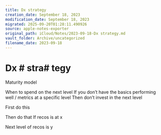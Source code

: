 ```yaml
---
title: Dx strategy
creation_date: September 18, 2023
modification_date: September 18, 2023
migrated: 2025-09-20T01:28:11.490926
source: apple-notes-exporter
original_path: iCloud/Notes/2023-09-18-Dx strategy.md
vault_folder: Archive/uncategorized
filename_date: 2023-09-18
---
```



# Dx # stra# tegy

Maturity model

When to spend on the next level
If you don’t have the basics performing well / metrics at a specific level
Then don’t invest in the next level 

First do this 

Then do that
If recos is at x 

Next level of recos is y
